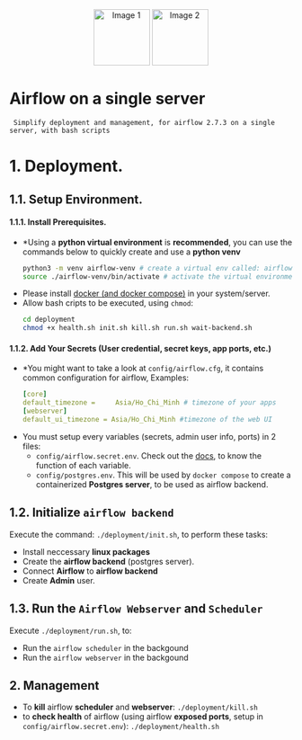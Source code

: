 <div align="center">
    <img width="100" src="https://airflow.apache.org/docs/apache-airflow/1.10.11/_images/pin_large.png" alt="Image 1">
    <img width="100" src="https://raw.githubusercontent.com/odb/official-bash-logo/master/assets/Logos/Icons/PNG/512x512.png" alt="Image 2">
</div>

# Airflow on a single server
     Simplify deployment and management, for airflow 2.7.3 on a single server, with bash scripts
# 1. Deployment.
## 1.1. Setup Environment.
#### 1.1.1. Install Prerequisites.
- *Using a **python virtual environment** is **recommended**, you can use the commands below to quickly create and use a **python venv**
     ```bash
     python3 -m venv airflow-venv # create a virtual env called: airflow-venv
     source ./airflow-venv/bin/activate # activate the virtual environment.
     ```
- Please install [docker (and docker compose)][1] in your system/server.
- Allow bash cripts to be executed, using `chmod`:
     ```bash
     cd deployment
     chmod +x health.sh init.sh kill.sh run.sh wait-backend.sh
     ```
#### 1.1.2. Add Your Secrets (User credential, secret keys, app ports, etc.)
- *You might want to take a look at `config/airflow.cfg`, it contains common configuration for airflow, Examples:
     ```yaml
     [core]
     default_timezone = 	Asia/Ho_Chi_Minh # timezone of your apps
     [webserver]
     default_ui_timezone = Asia/Ho_Chi_Minh #timezone of the web UI
     ```
- You must setup every variables (secrets, admin user info, ports) in 2 files:
     - `config/airflow.secret.env`. Check out the [docs][2], to know the function of each variable.
     - `config/postgres.env`. This will be used by `docker compose` to create a containerized **Postgres server**, to be used as airflow backend.

## 1.2. Initialize `airflow backend`
Execute the command: `./deployment/init.sh`, to perform these tasks:
- Install neccessary **linux packages**
- Create the **airflow backend** (postgres server).
- Connect **Airflow** to **airflow backend**
- Create **Admin** user.

## 1.3. Run the `Airflow Webserver` and `Scheduler`
Execute `./deployment/run.sh`, to:
- Run the `airflow scheduler` in the backgound
- Run the `airflow webserver` in the backgound

## 2. Management
- To **kill** airflow **scheduler** and **webserver**: `./deployment/kill.sh`
- to **check health** of airflow (using airflow **exposed ports**, setup in `config/airflow.secret.env`): `./deployment/health.sh`


[1]:https://docs.docker.com/engine/install/
[2]:https://airflow.apache.org/docs/apache-airflow/stable/configurations-ref.html

